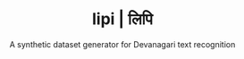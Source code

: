 <div align="center">
  <h1> lipi | लिपि </h1>
  <span> A synthetic dataset generator for Devanagari text recognition </span>
</div>
